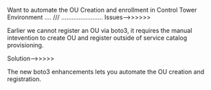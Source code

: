 Want to automate the OU Creation and enrollment in Control Tower Environment .... ///
........................
Issues-->>>>>>

Earlier we cannot register an OU via boto3, it requires the manual intevention to create OU and register outside of service catalog provisioning.

Solution-->>>>>

The new boto3 enhancements lets you automate the OU creation and registration.
